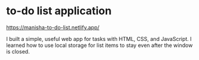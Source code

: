 # to-do list application

https://manisha-to-do-list.netlify.app/

I built a simple, useful web app for tasks with HTML, CSS, and JavaScript. I learned how to use local storage for list items to stay even after the window is closed.
 
